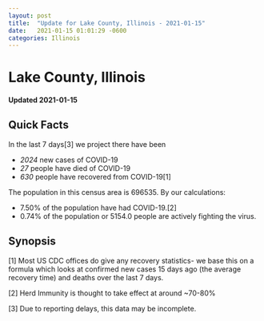 ```yaml
---
layout: post
title:  "Update for Lake County, Illinois - 2021-01-15"
date:   2021-01-15 01:01:29 -0600
categories: Illinois
---
```


# Lake County, Illinois
#### Updated 2021-01-15

## Quick Facts

In the last 7 days[3] we project there have been
- *2024* new cases of COVID-19
- *27* people have died of COVID-19
- *630* people have recovered from COVID-19[1]

The population in this census area is 696535. By our calculations:
- 7.50% of the population have had COVID-19.[2]
- 0.74% of the population or 5154.0 people are actively fighting the virus.

## Synopsis




[1] Most US CDC offices do give any recovery statistics- we base this on a formula which looks at confirmed new cases
15 days ago (the average recovery time) and deaths over the last 7 days.

[2] Herd Immunity is thought to take effect at around ~70-80%

[3] Due to reporting delays, this data may be incomplete.
 
    